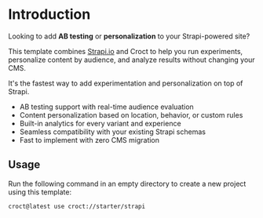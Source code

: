 # Introduction

Looking to add **AB testing** or **personalization** to your Strapi-powered site?

This template combines [Strapi.io](https://strapi.io/?utm_source=croct) and Croct to help you run experiments,
personalize content by audience, and analyze results without changing your CMS.

It's the fastest way to add experimentation and personalization on top of Strapi.

* AB testing support with real-time audience evaluation
* Content personalization based on location, behavior, or custom rules
* Built-in analytics for every variant and experience
* Seamless compatibility with your existing Strapi schemas
* Fast to implement with zero CMS migration

## Usage

Run the following command in an empty directory to create a new project using this template:

```croct-cmd
croct@latest use croct://starter/strapi
```
